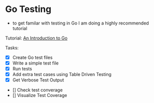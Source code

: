 # Go Testing
- to get familar with testing in Go I am doing a highly recommended tutorial

Tutorial: [An Introduction to Go](https://tutorialedge.net/golang/intro-testing-in-go/)

Tasks:
- [x] Create Go test files
- [x] Write a simple test file
- [x] Run tests
- [x] Add extra test cases using Table Driven Testing 
- [x] Get Verbose Test Output
- [] Check test converage
- [] Visualize Test Coverage 